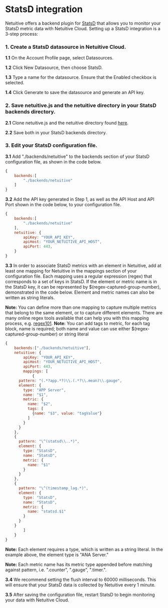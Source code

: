 StatsD integration
==========================

Netuitive offers a backend plugin for [StatsD](https://github.com/etsy/statsd) that allows you to monitor your StatsD metric data with Netuitive Cloud. Setting up a StatsD integration is a 3-step process:

### 1. Create a StatsD datasource in Netuitive Cloud.
**1.1** On the Account Profile page, select Datasources.

**1.2** Click New Datasource, then choose StatsD.

**1.3** Type a name for the datasource. Ensure that the Enabled checkbox is selected.

**1.4** Click Generate to save the datasource and generate an API key.

### 2. Save netuitive.js and the netuitive directory in your StatsD backends directory.
**2.1** Clone netuitive.js and the netuitive directory found [here](https://github.com/Netuitive/statsd-netuitive-backend).

**2.2** Save both in your StatsD backends directory.

### 3. Edit your StatsD configuration file.
**3.1** Add "./backends/netuitive" to the backends section of your StatsD configuration file, as shown in the code below.

```js
{
    backends:[
        "./backends/netuitive"
    ]
}
```

**3.2** Add the API key generated in Step 1, as well as the API Host and API Port shown in the code below, to your configuration file.

```js
{
    backends:[
        "./backends/netuitive"
    ],
    netuitive: {
        apiKey: "YOUR_API_KEY",
        apiHost: "YOUR_NETUITIVE_API_HOST",
        apiPort: 443,
    }
}
```

**3.3** In order to associate StatsD metrics with an element in Netuitive, add at least one mapping for Netuitive in the mappings section of your configuration file. Each mapping uses a regular expression (regex) that corresponds to a set of keys in StatsD. If the element or metric name is in the StatsD key, it can be represented by $(regex-captured-group-number), demonstrated in the code below. Element and metric names can also be written as string literals.

**Note:** You can define more than one mapping to capture multiple metrics that belong to the same element, or to capture different elements. There are many online regex tools available that can help you with this mapping process, e.g. [regex101](https://www.regex101.com).
**Note:** You can add tags to metric, for each tag block, name is required; both name and value can use either $(regex-captured-group-number) or string literal

```js
{
    backends:["./backends/netuitive"],
    netuitive: {
        apiKey: "YOUR_API_KEY",
        apiHost: "YOUR_NETUITIVE_API_HOST",
        apiPort: 443,
        mappings: [
            {
      pattern: "(.*?app.*?)\\.(.*?\\.mean)\\.gauge",
      element: {
        type: "APP Server",
        name: "$1",
        metric: {
          name: "$2",
          tags: [
            {name: "$3", value: "tagValue"}
          ]
        }
      }
    },
    {
      pattern: "\^(statsd\\..*)",
      element: {
        type: "StatsD",
        name: "StatsD",
        metric: {
          name: "$1"
        }
      }
    },
    {
      pattern: "\^(timestamp_lag.*)",
      element: {
        type: "StatsD",
        name: "StatsD",
        metric: {
          name: "statsd.$1"
        }
      }
    }
        ]
    }
}
```

**Note:** Each element requires a type, which is written as a string literal. In the example above, the element type is "ANA Server."

**Note:** Each metric name has its metric type appended before matching against pattern, i.e. ".counter", ".gauge", ".timer.<timer-key>".

**3.4** We recommend setting the flush interval to 60000 milliseconds. This will ensure that your StatsD data is collected by Netuitive every 1 minute.

**3.5** After saving the configuration file, restart StatsD to begin monitoring your data with Netuitive Cloud.
